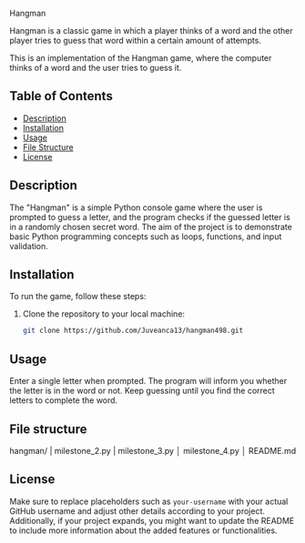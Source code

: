 Hangman

Hangman is a classic game in which a player thinks of a word and the other player tries to guess that word within a certain amount of attempts.

This is an implementation of the Hangman game, where the computer thinks of a word and the user tries to guess it. 

## Table of Contents

- [Description](#description)
- [Installation](#installation)
- [Usage](#usage)
- [File Structure](#file-structure)
- [License](#license)

## Description

The "Hangman" is a simple Python console game where the user is prompted to guess a letter, and the program checks if the guessed letter is in a randomly chosen secret word. The aim of the project is to demonstrate basic Python programming concepts such as loops, functions, and input validation.

## Installation

To run the game, follow these steps:

1. Clone the repository to your local machine:

   ```bash
   git clone https://github.com/Juveanca13/hangman498.git

## Usage
Enter a single letter when prompted.
The program will inform you whether the letter is in the word or not.
Keep guessing until you find the correct letters to complete the word.

## File structure
hangman/
|   milestone_2.py
|   milestone_3.py
│   milestone_4.py
│   README.md

## License 

Make sure to replace placeholders such as `your-username` with your actual GitHub username and adjust other details according to your project. Additionally, if your project expands, you might want to update the README to include more information about the added features or functionalities.



